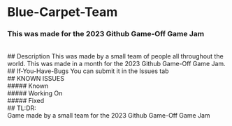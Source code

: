 # Blue-Carpet-Team
### This was made for the 2023 Github Game-Off Game Jam
<br>
## Description
This was made by a small team of people all throughout the world. This was made in a month for the 2023 Github Game-Off Game Jam.
<br>
## If-You-Have-Bugs
You can submit it in the Issues tab
<br>
## KNOWN ISSUES
<br>
##### Known
<br>
##### Working On
<br>
##### Fixed

<br>
## TL:DR:
<br>
Game made by a small team for the 2023 Github Game-Off Game Jam
